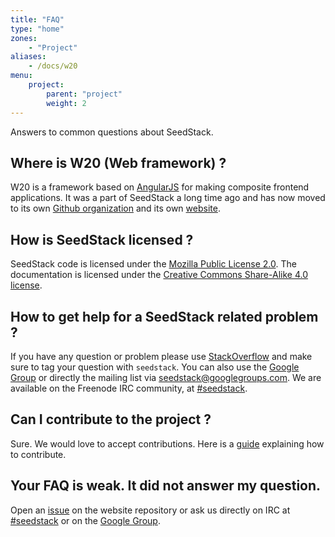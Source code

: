 ```yaml
---
title: "FAQ"
type: "home"
zones:
    - "Project"
aliases:    
    - /docs/w20 
menu:
    project:
        parent: "project"
        weight: 2
---
```


Answers to common questions about SeedStack.<!--more-->

## Where is W20 (Web framework) ?

W20 is a framework based on [AngularJS](https://angularjs.org/) for making composite frontend applications. It was a
part of SeedStack a long time ago and has now moved to its own [Github organization](https://github.com/w20-framework)
and its own [website](https://w20-framework.github.io/).  

## How is SeedStack licensed ?

SeedStack code is licensed under the [Mozilla Public License 2.0](https://www.mozilla.org/MPL/2.0/). The documentation
is licensed under the [Creative Commons Share-Alike 4.0 license](http://creativecommons.org/licenses/by-sa/4.0/).

## How to get help for a SeedStack related problem ?

If you have any question or problem please use [StackOverflow](http://stackoverflow.com) and make sure to tag your
question with `seedstack`. You can also use the [Google Group](https://groups.google.com/forum/#!forum/seedstack) or 
directly the mailing list via [seedstack@googlegroups.com](mailto:seedstack@googlegroups.com). We are available on the 
Freenode IRC community, at [#seedstack](irc://freenode.net/#seedstack). 

## Can I contribute to the project ?

Sure. We would love to accept contributions. Here is a [guide](https://github.com/seedstack/seedstack/blob/master/CONTRIBUTING.md)
explaining how to contribute.

## Your FAQ is weak. It did not answer my question.

Open an [issue](https://github.com/seedstack/website/issues/) on the website repository or ask us directly on IRC at 
[#seedstack](irc://freenode.net/#seedstack) or on the [Google Group](https://groups.google.com/forum/#!forum/seedstack).
